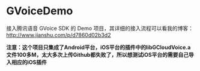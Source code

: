 # GVoiceDemo
接入腾讯语音 GVoice SDK 的 Demo 项目，其详细的接入流程可以看我的博客：http://www.jianshu.com/p/d7860d02b3d2

**注意：这个项目只集成了Android平台，iOS平台的插件中的libGCloudVoice.a文件100多M，太大多次上传Github都失败了，所以想测试iOS平台的需要自己导入相应的iOS插件**
